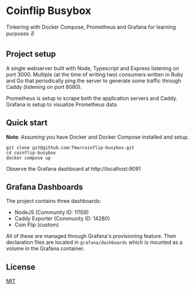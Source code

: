# Coinflip Busybox

Tinkering with Docker Compose, Prometheus and Grafana for learning purposes ✌️

## Project setup

A single webserver built with Node, Typescript and Express listening on port 3000. Multiple (at the time of writing two) consumers written in Ruby and Go that periodically ping the server to generate some traffic through Caddy (listening on port 8080).

Prometheus is setup to scrape both the application servers and Caddy. Grafana is setup to visualize Prometheus data.

## Quick start

**Note**: Assuming you have Docker and Docker Compose installed and setup.

```console
git clone git@github.com:Tmw/coinflip-busybox.git
cd coinflip-busybox
docker compose up
```

Observe the Grafana dashboard at http://localhost:9091

## Grafana Dashboards

The project contains three dashboards:

- NodeJS (Community ID: 11159)
- Caddy Exporter (Community ID: 14280)
- Coin Flip (custom)

All of these are managed through Grafana's provisioning feature. Their declaration files are located in `grafana/dashboards` which is mounted as a volume in the Grafana container.

## License

[MIT](./LICENSE)
